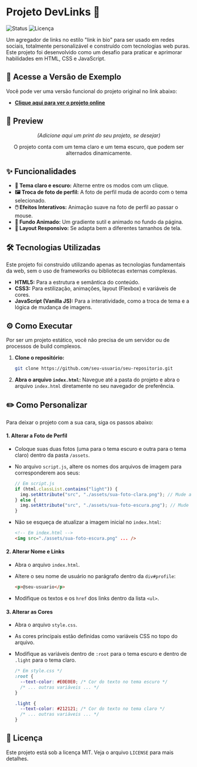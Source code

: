 # Projeto DevLinks 🚀

![Status](https://img.shields.io/badge/status-concluído-brightgreen)
![Licença](https://img.shields.io/badge/licença-MIT-blue)

Um agregador de links no estilo "link in bio" para ser usado em redes sociais, totalmente personalizável e construído com tecnologias web puras. Este projeto foi desenvolvido como um desafio para praticar e aprimorar habilidades em HTML, CSS e JavaScript.

## 🔗 Acesse a Versão de Exemplo

Você pode ver uma versão funcional do projeto original no link abaixo:

- **[Clique aqui para ver o projeto online](https://dududisk.github.io/linktree/)**

## 📸 Preview

<p align="center">
  <em>(Adicione aqui um print do seu projeto, se desejar)</em>
</p>
<p align="center">
  O projeto conta com um tema claro e um tema escuro, que podem ser alternados dinamicamente.
</p>

## ✨ Funcionalidades

-   **🎨 Tema claro e escuro:** Alterne entre os modos com um clique.
-   **🖼️ Troca de foto de perfil:** A foto de perfil muda de acordo com o tema selecionado.
-   **🖱️ Efeitos Interativos:** Animação suave na foto de perfil ao passar o mouse.
-   **🌈 Fundo Animado:** Um gradiente sutil e animado no fundo da página.
-   **📱 Layout Responsivo:** Se adapta bem a diferentes tamanhos de tela.

## 🛠️ Tecnologias Utilizadas

Este projeto foi construído utilizando apenas as tecnologias fundamentais da web, sem o uso de frameworks ou bibliotecas externas complexas.

-   **HTML5:** Para a estrutura e semântica do conteúdo.
-   **CSS3:** Para estilização, animações, layout (Flexbox) e variáveis de cores.
-   **JavaScript (Vanilla JS):** Para a interatividade, como a troca de tema e a lógica de mudança de imagens.

## ⚙️ Como Executar

Por ser um projeto estático, você não precisa de um servidor ou de processos de build complexos.

1.  **Clone o repositório:**
    ```bash
    git clone https://github.com/seu-usuario/seu-repositorio.git
    ```
2.  **Abra o arquivo `index.html`:**
    Navegue até a pasta do projeto e abra o arquivo `index.html` diretamente no seu navegador de preferência.

## ✏️ Como Personalizar

Para deixar o projeto com a sua cara, siga os passos abaixo:

#### 1. Alterar a Foto de Perfil

-   Coloque suas duas fotos (uma para o tema escuro e outra para o tema claro) dentro da pasta `/assets`.
-   No arquivo `script.js`, altere os nomes dos arquivos de imagem para corresponderem aos seus:

    ```javascript
    // Em script.js
    if (html.classList.contains("light")) {
      img.setAttribute("src", "./assets/sua-foto-clara.png"); // Mude aqui
    } else {
      img.setAttribute("src", "./assets/sua-foto-escura.png"); // Mude aqui
    }
    ```

-   Não se esqueça de atualizar a imagem inicial no `index.html`:

    ```html
    <!-- Em index.html -->
    <img src="./assets/sua-foto-escura.png" ... />
    ```

#### 2. Alterar Nome e Links

-   Abra o arquivo `index.html`.
-   Altere o seu nome de usuário no parágrafo dentro da `div#profile`:

    ```html
    <p>@seu-usuario</p>
    ```

-   Modifique os textos e os `href` dos links dentro da lista `<ul>`.

#### 3. Alterar as Cores

-   Abra o arquivo `style.css`.
-   As cores principais estão definidas como variáveis CSS no topo do arquivo.
-   Modifique as variáveis dentro de `:root` para o tema escuro e dentro de `.light` para o tema claro.

    ```css
    /* Em style.css */
    :root {
      --text-color: #E0E0E0; /* Cor do texto no tema escuro */
      /* ... outras variáveis ... */
    }

    .light {
      --text-color: #212121; /* Cor do texto no tema claro */
      /* ... outras variáveis ... */
    }
    ```

## 📄 Licença

Este projeto está sob a licença MIT. Veja o arquivo `LICENSE` para mais detalhes.
